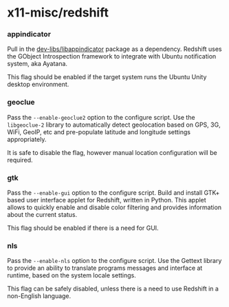 # x11-misc/redshift

### appindicator
Pull in the [dev-libs/libappindicator](../dev-libs/libappindicator.md) package as a dependency. Redshift uses the GObject Introspection framework to integrate with Ubuntu notification system, aka Ayatana.

This flag should be enabled if the target system runs the Ubuntu Unity desktop environment.

### geoclue
Pass the `--enable-geoclue2` option to the configure script. Use the `libgeoclue-2` library to automatically detect geolocation based on GPS, 3G, WiFi, GeoIP, etc and pre-populate latitude and longitude settings appropriately.

It is safe to disable the flag, however manual location configuration will be required.

### gtk
Pass the `--enable-gui` option to the configure script. Build and install GTK+ based user interface applet for Redshift, written in Python. This applet allows to quickly enable and disable color filtering and provides information about the current status.

This flag should be enabled if there is a need for GUI.

### nls
Pass the `--enable-nls` option to the configure script. Use the Gettext library to provide an ability to translate programs messages and interface at runtime, based on the system locale settings.

This flag can be safely disabled, unless there is a need to use Redshift in a non-English language.
